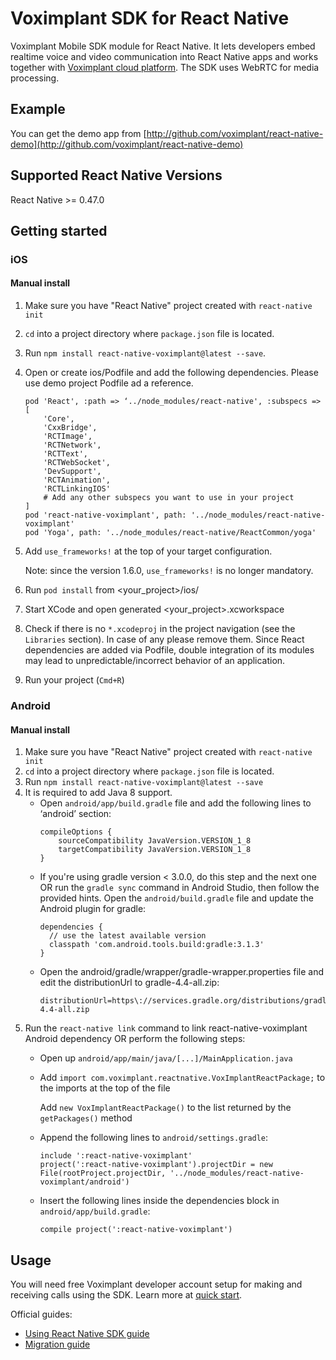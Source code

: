 # Voximplant SDK for React Native

Voximplant Mobile SDK module for React Native. It lets developers embed realtime voice and video communication into React Native apps and works together with [Voximplant cloud platform](http://voximplant.com). The SDK uses WebRTC for media processing.

## Example
You can get the demo app from [http://github.com/voximplant/react-native-demo](http://github.com/voximplant/react-native-demo)

## Supported React Native Versions
React Native >= 0.47.0

## Getting started

### iOS

#### Manual install

1. Make sure you have "React Native" project created with `react-native init`
2. `cd` into a project directory where `package.json` file is located.
3. Run `npm install react-native-voximplant@latest --save`.
4. Open or create ios/Podfile and add the following dependencies. Please use demo project Podfile ad a reference.
    ```
    pod 'React', :path => ‘../node_modules/react-native', :subspecs => [
        'Core',
        'CxxBridge',
        'RCTImage',
        'RCTNetwork',
        'RCTText',
        'RCTWebSocket',
        'DevSupport',
        'RCTAnimation',
        'RCTLinkingIOS'
        # Add any other subspecs you want to use in your project
    ]
    pod 'react-native-voximplant', path: '../node_modules/react-native-voximplant'
    pod 'Yoga', path: '../node_modules/react-native/ReactCommon/yoga'
    ```
5. Add `use_frameworks!` at the top of your target configuration.

   Note: since the version 1.6.0, `use_frameworks!` is no longer mandatory.
6. Run `pod install` from <your_project>/ios/
7. Start XCode and open generated <your_project>.xcworkspace
8. Check if there is no `*.xcodeproj` in the project navigation (see the  `Libraries` section). In case of any please remove them. 
   Since React dependencies are added via Podfile, double integration of its modules may lead to unpredictable/incorrect behavior of an application.
9. Run your project (`Cmd+R`)

### Android

#### Manual install

1. Make sure you have "React Native" project created with `react-native init`
2. `cd` into a project directory where `package.json` file is located.
3. Run `npm install react-native-voximplant@latest --save`
4. It is required to add Java 8 support. 
    - Open `android/app/build.gradle` file and add the following lines to ‘android’ section: 
        ```
        compileOptions {
            sourceCompatibility JavaVersion.VERSION_1_8
            targetCompatibility JavaVersion.VERSION_1_8
        }
        ```
    - If you're using gradle version < 3.0.0, do this step and the next one OR run the `gradle sync` command in Android Studio, then follow the provided hints. 
      Open the `android/build.gradle` file and update the Android plugin for gradle: 
        ```
        dependencies {
          // use the latest available version
          classpath 'com.android.tools.build:gradle:3.1.3'
        }​
        
        ```
    - Open the android/gradle/wrapper/gradle-wrapper.properties file and edit the distributionUrl to gradle-4.4-all.zip: 
        ```
        distributionUrl=https\://services.gradle.org/distributions/gradle-4.4-all.zip
        ```
5. Run the `react-native link` command to link react-native-voximplant Android dependency OR perform the following steps: 
    - Open up `android/app/main/java/[...]/MainApplication.java`
    - Add `import com.voximplant.reactnative.VoxImplantReactPackage;` to the imports at the top of the file
      
      Add `new VoxImplantReactPackage()` to the list returned by the `getPackages()` method
      
    - Append the following lines to `android/settings.gradle`:

        ```
        include ':react-native-voximplant'
        project(':react-native-voximplant').projectDir = new File(rootProject.projectDir, '../node_modules/react-native-voximplant/android')
        ```
    - Insert the following lines inside the dependencies block in `android/app/build.gradle`:
    
        ```
        compile project(':react-native-voximplant')
        ```    

## Usage
You will need free Voximplant developer account setup for making and receiving calls using the SDK. 
Learn more at [quick start](https://voximplant.com/docs/references/articles/quickstart).

Official guides:
- [Using React Native SDK guide](https://voximplant.com/blog/using-react-native-sdk)
- [Migration guide](https://voximplant.com/blog/migration-guide-for-react-native-sdk)

